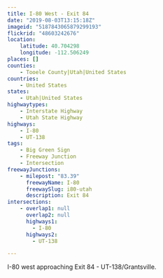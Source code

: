 ```yaml
---
title: I-80 West - Exit 84
date: "2019-08-03T13:15:18Z"
imageid: "5187843065879299193"
flickrid: "48603242676"
location:
    latitude: 40.704298
    longitude: -112.506249
places: []
counties:
    - Tooele County|Utah|United States
countries:
    - United States
states:
    - Utah|United States
highwaytypes:
    - Interstate Highway
    - Utah State Highway
highways:
    - I-80
    - UT-138
tags:
    - Big Green Sign
    - Freeway Junction
    - Intersection
freewayJunctions:
    - milepost: "83.39"
      freewayName: I-80
      freewaySlug: i80-utah
      description: Exit 84
intersections:
    - overlap1: null
      overlap2: null
      highways1:
        - I-80
      highways2:
        - UT-138

---
```

I-80 west approaching Exit 84 - UT-138/Grantsville.